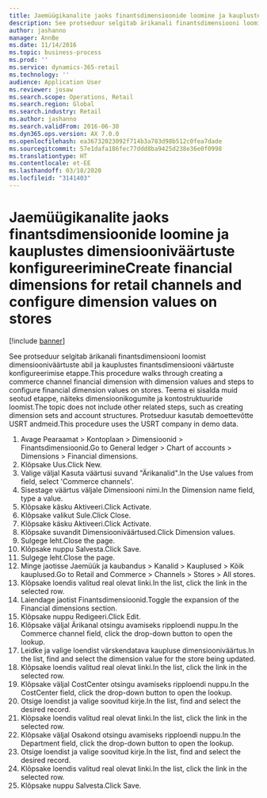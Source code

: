 ```yaml
---
title: Jaemüügikanalite jaoks finantsdimensioonide loomine ja kauplustes dimensiooniväärtuste konfigureerimine
description: See protseduur selgitab ärikanali finantsdimensiooni loomist dimensiooniväärtuste abil ja kauplustes finantsdimensiooni väärtuste konfigureerimise etappe.
author: jashanno
manager: AnnBe
ms.date: 11/14/2016
ms.topic: business-process
ms.prod: ''
ms.service: dynamics-365-retail
ms.technology: ''
audience: Application User
ms.reviewer: josaw
ms.search.scope: Operations, Retail
ms.search.region: Global
ms.search.industry: Retail
ms.author: jashanno
ms.search.validFrom: 2016-06-30
ms.dyn365.ops.version: AX 7.0.0
ms.openlocfilehash: ea36732023092f714b3a783d98b512c0fea7dade
ms.sourcegitcommit: 57e1dafa186fec77ddd8ba9425d238e36e0f0998
ms.translationtype: HT
ms.contentlocale: et-EE
ms.lasthandoff: 03/18/2020
ms.locfileid: "3141403"
---
```

# <a name="create-financial-dimensions-for-retail-channels-and-configure-dimension-values-on-stores"></a><span data-ttu-id="49e96-103">Jaemüügikanalite jaoks finantsdimensioonide loomine ja kauplustes dimensiooniväärtuste konfigureerimine</span><span class="sxs-lookup"><span data-stu-id="49e96-103">Create financial dimensions for retail channels and configure dimension values on stores</span></span>

[!include [banner](../includes/banner.md)]

<span data-ttu-id="49e96-104">See protseduur selgitab ärikanali finantsdimensiooni loomist dimensiooniväärtuste abil ja kauplustes finantsdimensiooni väärtuste konfigureerimise etappe.</span><span class="sxs-lookup"><span data-stu-id="49e96-104">This procedure walks through creating a commerce channel financial dimension with dimension values and steps to configure financial dimension values on stores.</span></span> <span data-ttu-id="49e96-105">Teema ei sisalda muid seotud etappe, näiteks dimensioonikogumite ja kontostruktuuride loomist.</span><span class="sxs-lookup"><span data-stu-id="49e96-105">The topic does not include other related steps, such as creating dimension sets and account structures.</span></span> <span data-ttu-id="49e96-106">Protseduur kasutab demoettevõtte USRT andmeid.</span><span class="sxs-lookup"><span data-stu-id="49e96-106">This procedure uses the USRT company in demo data.</span></span>

1. <span data-ttu-id="49e96-107">Avage Pearaamat > Kontoplaan > Dimensioonid > Finantsdimensioonid.</span><span class="sxs-lookup"><span data-stu-id="49e96-107">Go to General ledger > Chart of accounts > Dimensions > Financial dimensions.</span></span>
2. <span data-ttu-id="49e96-108">Klõpsake Uus.</span><span class="sxs-lookup"><span data-stu-id="49e96-108">Click New.</span></span>
3. <span data-ttu-id="49e96-109">Valige väljal Kasuta väärtusi suvand "Ärikanalid".</span><span class="sxs-lookup"><span data-stu-id="49e96-109">In the Use values from field, select 'Commerce channels'.</span></span>
4. <span data-ttu-id="49e96-110">Sisestage väärtus väljale Dimensiooni nimi.</span><span class="sxs-lookup"><span data-stu-id="49e96-110">In the Dimension name field, type a value.</span></span>
5. <span data-ttu-id="49e96-111">Klõpsake käsku Aktiveeri.</span><span class="sxs-lookup"><span data-stu-id="49e96-111">Click Activate.</span></span>
6. <span data-ttu-id="49e96-112">Klõpsake valikut Sule.</span><span class="sxs-lookup"><span data-stu-id="49e96-112">Click Close.</span></span>
7. <span data-ttu-id="49e96-113">Klõpsake käsku Aktiveeri.</span><span class="sxs-lookup"><span data-stu-id="49e96-113">Click Activate.</span></span>
8. <span data-ttu-id="49e96-114">Klõpsake suvandit Dimensiooniväärtused.</span><span class="sxs-lookup"><span data-stu-id="49e96-114">Click Dimension values.</span></span>
9. <span data-ttu-id="49e96-115">Sulgege leht.</span><span class="sxs-lookup"><span data-stu-id="49e96-115">Close the page.</span></span>
10. <span data-ttu-id="49e96-116">Klõpsake nuppu Salvesta.</span><span class="sxs-lookup"><span data-stu-id="49e96-116">Click Save.</span></span>
11. <span data-ttu-id="49e96-117">Sulgege leht.</span><span class="sxs-lookup"><span data-stu-id="49e96-117">Close the page.</span></span>
12. <span data-ttu-id="49e96-118">Minge jaotisse Jaemüük ja kaubandus > Kanalid > Kauplused > Kõik kauplused.</span><span class="sxs-lookup"><span data-stu-id="49e96-118">Go to Retail and Commerce > Channels > Stores > All stores.</span></span>
13. <span data-ttu-id="49e96-119">Klõpsake loendis valitud real olevat linki.</span><span class="sxs-lookup"><span data-stu-id="49e96-119">In the list, click the link in the selected row.</span></span>
14. <span data-ttu-id="49e96-120">Laiendage jaotist Finantsdimensioonid.</span><span class="sxs-lookup"><span data-stu-id="49e96-120">Toggle the expansion of the Financial dimensions section.</span></span>
15. <span data-ttu-id="49e96-121">Klõpsake nuppu Redigeeri.</span><span class="sxs-lookup"><span data-stu-id="49e96-121">Click Edit.</span></span>
16. <span data-ttu-id="49e96-122">Klõpsake väljal Ärikanal otsingu avamiseks ripploendi nuppu.</span><span class="sxs-lookup"><span data-stu-id="49e96-122">In the Commerce channel field, click the drop-down button to open the lookup.</span></span>
17. <span data-ttu-id="49e96-123">Leidke ja valige loendist värskendatava kaupluse dimensiooniväärtus.</span><span class="sxs-lookup"><span data-stu-id="49e96-123">In the list, find and select the dimension value for the store being updated.</span></span>
18. <span data-ttu-id="49e96-124">Klõpsake loendis valitud real olevat linki.</span><span class="sxs-lookup"><span data-stu-id="49e96-124">In the list, click the link in the selected row.</span></span>
19. <span data-ttu-id="49e96-125">Klõpsake väljal CostCenter otsingu avamiseks ripploendi nuppu.</span><span class="sxs-lookup"><span data-stu-id="49e96-125">In the CostCenter field, click the drop-down button to open the lookup.</span></span>
20. <span data-ttu-id="49e96-126">Otsige loendist ja valige soovitud kirje.</span><span class="sxs-lookup"><span data-stu-id="49e96-126">In the list, find and select the desired record.</span></span>
21. <span data-ttu-id="49e96-127">Klõpsake loendis valitud real olevat linki.</span><span class="sxs-lookup"><span data-stu-id="49e96-127">In the list, click the link in the selected row.</span></span>
22. <span data-ttu-id="49e96-128">Klõpsake väljal Osakond otsingu avamiseks ripploendi nuppu.</span><span class="sxs-lookup"><span data-stu-id="49e96-128">In the Department field, click the drop-down button to open the lookup.</span></span>
23. <span data-ttu-id="49e96-129">Otsige loendist ja valige soovitud kirje.</span><span class="sxs-lookup"><span data-stu-id="49e96-129">In the list, find and select the desired record.</span></span>
24. <span data-ttu-id="49e96-130">Klõpsake loendis valitud real olevat linki.</span><span class="sxs-lookup"><span data-stu-id="49e96-130">In the list, click the link in the selected row.</span></span>
25. <span data-ttu-id="49e96-131">Klõpsake nuppu Salvesta.</span><span class="sxs-lookup"><span data-stu-id="49e96-131">Click Save.</span></span>

